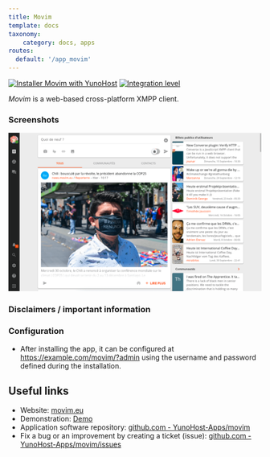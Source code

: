 ```yaml
---
title: Movim
template: docs
taxonomy:
    category: docs, apps
routes:
  default: '/app_movim'
---
```


[![Installer Movim with YunoHost](https://install-app.yunohost.org/install-with-yunohost.svg)](https://install-app.yunohost.org/?app=movim) [![Integration level](https://dash.yunohost.org/integration/movim.svg)](https://dash.yunohost.org/appci/app/movim)

*Movim* is a web-based cross-platform XMPP client.

### Screenshots

![Screenshot of Movim](https://github.com/YunoHost-Apps/movim_ynh/blob/master/doc/screenshots/movim.png)

### Disclaimers / important information

### Configuration

 * After installing the app, it can be configured at https://example.com/movim/?admin using the username and password defined during the installation.

## Useful links

+ Website: [movim.eu](https://movim.eu/)
+ Demonstration: [Demo](https://mov.im/?login)
+ Application software repository: [github.com - YunoHost-Apps/movim](https://github.com/YunoHost-Apps/movim_ynh)
+ Fix a bug or an improvement by creating a ticket (issue): [github.com - YunoHost-Apps/movim/issues](https://github.com/YunoHost-Apps/movim_ynh/issues)

